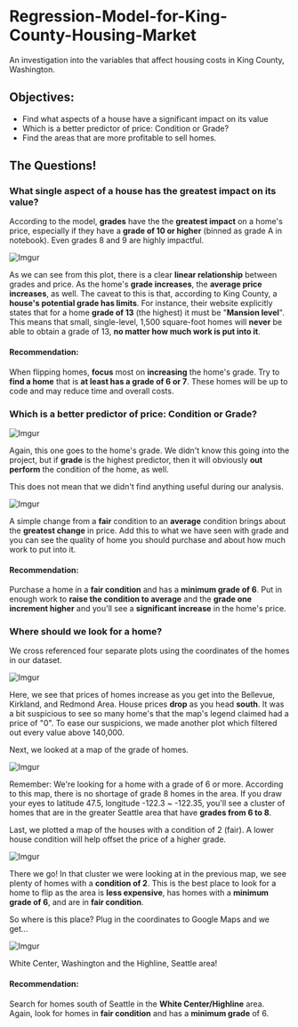 # Regression-Model-for-King-County-Housing-Market
An investigation into the variables that affect housing costs in King County, Washington.

## Objectives:

* Find what aspects of a house have a significant impact on its value
* Which is a better predictor of price: Condition or Grade?
* Find the areas that are more profitable to sell homes. 

## The Questions!

### What single aspect of a house has the greatest impact on its value?

According to the model, **grades** have the the **greatest impact** on a home's price, especially if they have a **grade of 10 or higher** (binned as grade A in notebook). Even grades 8 and 9 are highly impactful.  

![Imgur](https://i.imgur.com/M1ZiyfZ.png)

As we can see from this plot, there is a clear **linear relationship** between grades and price.  As the home's **grade increases**, the **average price increases**, as well.  The caveat to this is that, according to King County, a **house's potential grade has limits**.  For instance, their website explicitly states that for a home  **grade of 13** (the highest) it must be "**Mansion level**". This means that small, single-level, 1,500 square-foot homes will **never** be able to obtain a grade of 13, **no matter how much work is put into it**.

#### Recommendation:
When flipping homes, **focus** most on **increasing** the home's grade.  Try to **find a home** that is **at least has a grade of 6 or 7**.  These homes will be up to code and may reduce time and overall costs.

### Which is a better predictor of price: Condition or Grade?

![Imgur](https://i.imgur.com/npW51s9.png)

Again, this one goes to the home's grade.  We didn't know this going into the project, but if **grade** is the highest predictor, then it will obviously **out perform** the condition of the home, as well.

This does not mean that we didn't find anything useful during our analysis.

![Imgur](https://i.imgur.com/kYOPcHf.png)

A simple change from a **fair** condition to an **average** condition brings about the **greatest change** in price.  Add this to what we have seen with grade and you can see the quality of home you should purchase and about how much work to put into it.

#### Recommendation:

Purchase a home in a **fair condition** and has a **minimum grade of 6**. Put in enough work to **raise the condition to average** and the **grade one increment higher** and you'll see a **significant increase** in the home's price.

### Where should we look for a home?

We cross referenced four separate plots using the coordinates of the homes in our dataset.

![Imgur](https://i.imgur.com/Q7bLsSu.png)

Here, we see that prices of homes increase as you get into the Bellevue, Kirkland, and Redmond Area.  House prices **drop** as you head **south**.  It was a bit suspicious to see so many home's that the map's legend claimed had a price of "0". To ease our suspicions, we made another plot which filtered out every value above 140,000.    

Next, we looked at a map of the grade of homes.

![Imgur](https://i.imgur.com/XkJNK0o.png)

Remember: We're looking for a home with a grade of 6 or more.  According to this map, there is no shortage of grade 8 homes in the area.  If you draw your eyes to latitude 47.5, longitude -122.3 ~ -122.35, you'll see a cluster of homes that are in the greater Seattle area that have **grades from 6 to 8**. 

Last, we plotted a map of the houses with a condition of 2 (fair).  A lower house condition will help offset the price of a higher grade.

![Imgur](https://i.imgur.com/yVHiuHI.png)

There we go! In that cluster we were looking at in the previous map, we see plenty of homes with a **condition of 2**.  This is the best place to look for a home to flip as the area is **less expensive**, has homes with a **minimum grade of 6**, and are in **fair condition**.

So where is this place? Plug in the coordinates to Google Maps and we get...

![Imgur](https://i.imgur.com/P23QDNe.png)

White Center, Washington and the Highline, Seattle area!

#### Recommendation:
Search for homes south of Seattle in the **White Center/Highline** area.  Again, look for homes in **fair condition** and has a **minimum grade** of 6. 


